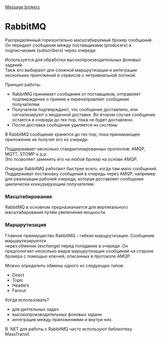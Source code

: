 [Message brokers](MessageBrokers.md)

# RabbitMQ
Распределенный горизонтально масштабируемый брокер сообщений. Он передает сообщения 
между поставщиками (producers) и подписчиками (subscribers) через очереди.

Используется для обработки высокопроизводительных фоновых заданий.</br>
Такж его выбирают для сложной маршрутизации и интеграции нескольких приложений
и сервисов с нетривиальной логикой.

Принцип работы:
- RabbitMQ принимает сообщения от поставщиков, отправляет подтверждение о приеме
и перенаправляет сообщение получателям.
- Получатели подтверждают, что сообщение доставлено, или сигнализируют о неудачной доставке.
Во втором случае сообщение остается в очереди до тех пор, пока не будет доставлено.
- После доставки сообщение удаляется из системы

В RabbitMQ сообщение хранится до тех пор, пока принимающее приложение не 
получит его из очереди.

Поддерживает несколько стандантизированных протколов: AMQP, MQTT, STOMP и д.р.
</br>Это позволяет заменить его на любой брокер на основе AMQP.

Очереди RabbitMQ работают быстрее всего, когда там мало сообщений.</br>
Поддерживат постановку сообщений в очередь через AMQP,
например для реализации рабочей очереди, которая доставляет сообщения циклически конкурирующим получателям.

### Масштабирование
RabbitMQ в основном предназначается для вертикального масштабирования путем
увеличения мощности.

### Маршрутизация
Главное преимущество RabbitMQ - гибкая марщрутизация. Сообщения маршрутизируются
</br> через обменик (exchange) перед попадание в очереди. Он предпологает
несколько видов маршрутизации сообщений на стороне брокера c помощью ключей,
описанных в протоколе AMQP.

Можно определить обмены одного из следующих типов:</br>
- Direct
- Topic
- Headers
- Fanout

Когда использовать? 
- для дилтельных задач
- высокопроизводительных фоновых задани
- интеграция между приложениями и внутри них.

В .NET для работы с RabbitMQ часто используют библиотеку MassTransit. 



